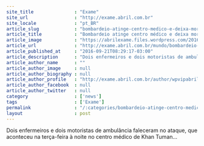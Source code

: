 ```yaml
---
site_title               : "Exame"
site_url                 : "http://exame.abril.com.br"
site_locale              : "pt_BR"
article_slug             : "bombardeio-atinge-centro-medico-e-deixa-mortos-na-siria"
article_title            : "Bombardeio atinge centro médico e deixa mortos na Síria"
article_image            : "https://abrilexame.files.wordpress.com/2016/09/size_960_16_9_ambulancia-danificada-apos-ataque-em-hospital-de-aleppo2.jpg?quality=70&strip=all&w=960"
article_url              : "http://exame.abril.com.br/mundo/bombardeio-atinge-centro-medico-e-deixa-mortos-na-siria/"
article_published_at     : "2016-09-21T08:29:17-03:00"
article_description      : "Dois enfermeiros e dois motoristas de ambulância faleceram no ataque, que aconteceu na terça-feira à noite no centro médico de Khan Tuman..."
article_author_name      : ""
article_author_image     : null
article_author_biography : null
article_author_profile   : "http://exame.abril.com.br/author/wpvipabril/"
article_author_facebook  : null
article_author_twitter   : null
category                 : ['news']
tags                     : ['Exame']
permalink                : "/:categories/bombardeio-atinge-centro-medico-e-deixa-mortos-na-siria/"
layout                   : post
---
```


Dois enfermeiros e dois motoristas de ambulância faleceram no ataque, que aconteceu na terça-feira à noite no centro médico de Khan Tuman...
